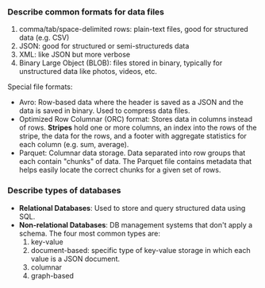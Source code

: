 ### Describe common formats for data files
1. comma/tab/space-delimited rows: plain-text files, good for structured data (e.g. CSV)
2. JSON: good for structured or semi-structureds data
3. XML: like JSON but more verbose
4. Binary Large Object (BLOB): files stored in binary, typically for unstructured data like photos, videos, etc.

Special file formats: 
- Avro: Row-based data where the header is saved as a JSON and the data is saved in binary. Used to compress data files.
- Optimized Row Columnar (ORC) format: Stores data in columns instead of rows. **Stripes** hold one or more columns, an index into the rows of the stripe, the data for the rows, and a footer with aggregate statistics for each column (e.g. sum, average).
- Parquet: Columnar data storage. Data separated into row groups that each contain "chunks" of data. The Parquet file contains metadata that helps easily locate the correct chunks for a given set of rows.  
  

### Describe types of databases
- **Relational Databases**: Used to store and query structured data using SQL.
- **Non-relational Databases**: DB management systems that don't apply a schema. The four most common types are:
  1. key-value
  2. document-based: specific type of key-value storage in which each value is a JSON document.
  3. columnar
  4. graph-based  

